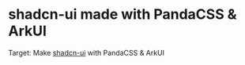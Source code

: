 # shadcn-ui made with PandaCSS & ArkUI

Target: Make [shadcn-ui](https://ui.shadcn.com/) with PandaCSS & ArkUI

